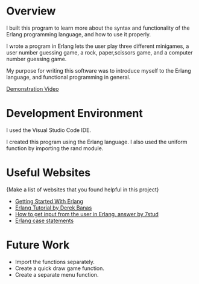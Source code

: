 # Overview

I built this program to learn more about the syntax and functionality of the Erlang programming language, and how to use it properly.

I wrote a program in Erlang lets the user play three different minigames, a user number guessing game, a rock, paper,scissors game, and a computer number guessing game.

My purpose for writing this software was to introduce myself to the Erlang language, and functional programming in general.

[Demonstration Video](https://www.youtube.com/watch?v=iLbDhb4xEoU)

# Development Environment

I used the Visual Studio Code IDE.

I created this program using the Erlang language. I also used the uniform function by importing the rand module.

# Useful Websites

{Make a list of websites that you found helpful in this project}

- [Getting Started With Erlang](https://erlang.org/documentation/doc-5.3/doc/getting_started/getting_started.html)
- [Erlang Tutorial by Derek Banas](https://www.youtube.com/watch?v=IEhwc2q1zG4)
- [How to get input from the user in Erlang, answer by 7stud](https://stackoverflow.com/questions/50109119/how-to-accept-input-from-user-console-in-erlang)
- [Erlang case statements](https://www.tutorialspoint.com/erlang/erlang_case_statements.htm)

# Future Work

- Import the functions separately.
- Create a quick draw game function.
- Create a separate menu function.
